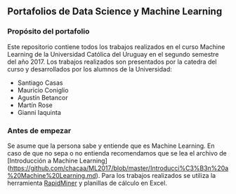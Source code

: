## Portafolios de Data Science y Machine Learning

### Propósito del portafolio
Este repositorio contiene todos los trabajos realizados en el curso Machine Learning de la Universidad Católica del Uruguay en el segundo semestre del año 2017. Los trabajos realizados son presentados por la catedra del curso y desarrollados por los alumnos de la Universidad:
* Santiago Casas
* Mauricio Coniglio
* Agustín Betancor
* Martín Rose
* Gianni Iaquinta

### Antes de empezar
Se asume que la persona sabe y entiende que es Machine Learning. 
En caso de que no sepa o no entienda recomendamos que se lea el archivo de [Introducción a Machine Learning] (https://github.com/chacaa/ML2017/blob/master/Introducci%C3%B3n%20a%20Machine%20Learning.md).
Para los trabajos realizados se utiliza la herramienta [RapidMiner](https://docs.rapidminer.com) y planillas de cálculo en Excel.

